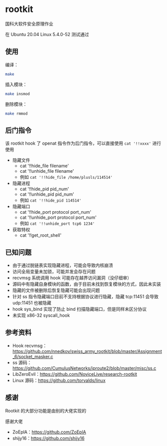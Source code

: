# rootkit
国科大软件安全原理作业

在 Ubuntu 20.04 Linux 5.4.0-52 测试通过

## 使用

编译：

```bash
make
```

插入模块：

```bash
make insmod
```

删除模块：

```bash
make rmmod
```

## 后门指令

该 rootkit hook 了 openat 指令作为后门指令，可以直接使用 `cat '!!xxxx'` 进行使用

+ 隐藏文件
  + cat '!!hide_file filename'
  + cat '!!unhide_file filename'
  + 例如 `cat '!!hide_file /home/plusls/114514'`
+ 隐藏进程
  + cat '!!hide_pid pid_num'
  + cat '!!unhide_pid pid_num'
  + 例如 `cat '!!hide_pid 114514'`
+ 隐藏端口
  + cat '!!hide_port protocol port_num'
  + cat '!!unhide_port protocol port_num'
  + 例如 `cat '!!unhide_port tcp6 1234'`
+ 获取特权
  + cat '!!get_root_shell'

## 已知问题

+ 由于通过脱链表实现隐藏进程，可能会导致内核崩溃
+ 访问全局变量未加锁，可能并发会存在问题
+ recvmsg 系统调用 hook 可能存在越界访问漏洞（没仔细审）
+ 源码中有隐藏自身模块的函数，由于目前未找到恢复模块的方式，因此未实装
+ 隐藏的文件被删除后恢复隐藏可能会出现问题
+ 针对 ss 指令隐藏端口目前不支持根据协议进行隐藏，隐藏 tcp:11451 会导致 udp:11451 也被隐藏
+ hook sys_bind 实现了防止 bind 扫描隐藏端口，但是同样未区分协议
+ 未实现 x86-32 syscall_hook

## 参考资料

+ Hook recvmsg：https://github.com/nnedkov/swiss_army_rootkit/blob/master/Assignment_6/socket_masker.c
+ ss 源码：https://github.com/CumulusNetworks/iproute2/blob/master/misc/ss.c
+ LibZeroEvil：https://github.com/NoviceLive/research-rootkit
+ Linux 源码：https://github.com/torvalds/linux

## 感谢

Rootkit 的大部分功能是由别的大佬实现的

感谢大佬

+ ZoEplA：https://github.com/ZoEplA
+ shijy16：https://github.com/shijy16